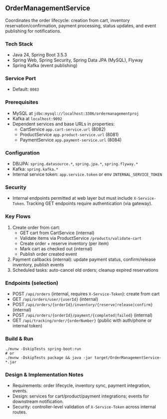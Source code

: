 ## OrderManagementService

Coordinates the order lifecycle: creation from cart, inventory reservation/confirmation, payment processing, status updates, and event publishing for notifications.

### Tech Stack
- Java 24, Spring Boot 3.5.3
- Spring Web, Spring Security, Spring Data JPA (MySQL), Flyway
- Spring Kafka (event publishing)

### Service Port
- Default: `8083`

### Prerequisites
- MySQL at `jdbc:mysql://localhost:3306/ordermanagementproj`
- Kafka at `localhost:9092`
- Dependent services and base URLs in properties:
  - CartService `app.cart-service.url` (8082)
  - ProductService `app.product-service.url` (8081)
  - PaymentService `app.payment-service.url` (8084)

### Configuration
- DB/JPA: `spring.datasource.*`, `spring.jpa.*`, `spring.flyway.*`
- Kafka: `spring.kafka.*`
- Internal service token: `app.service.token` or env `INTERNAL_SERVICE_TOKEN`

### Security
- Internal endpoints permitted at web layer but must include `X-Service-Token`. Tracking GET endpoints require authentication (via gateway).

### Key Flows
1. Create order from cart:
   - GET cart from CartService (internal)
   - Validate items via ProductService `/products/validate-cart`
   - Create order + reserve inventory (per item)
   - Mark cart as checked out (internal)
   - Publish order created event
2. Payment callbacks (internal): update payment status, confirm/release inventory, publish events
3. Scheduled tasks: auto-cancel old orders; cleanup expired reservations

### Endpoints (selection)
- POST `/api/orders` (internal, requires `X-Service-Token`): create from cart
- GET `/api/orders/user/{userId}` (internal)
- POST `/api/orders/{orderId}/inventory/{reserve|release|confirm}` (internal)
- POST `/api/orders/{orderId}/payment/{completed|failed}` (internal)
- GET `/api/tracking/order/{orderNumber}` (public with auth/phone or internal token)

### Build & Run
```
./mvnw -DskipTests spring-boot:run
# or
./mvnw -DskipTests package && java -jar target/OrderManagementService-*.jar
```

### Design & Implementation Notes
- Requirements: order lifecycle, inventory sync, payment integration, events.
- Design: services for cart/product/payment integrations; events for downstream notification.
- Security: controller-level validation of `X-Service-Token` across internal routes.


